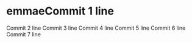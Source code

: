 # emmaeCommit 1 line
Commit 2 line
Commit 3 line
Commit 4 line
Commit 5 line
Commit 6 line
Commit 7 line
